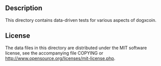 Description
------------

This directory contains data-driven tests for various aspects of dogxcoin.

License
--------

The data files in this directory are distributed under the MIT software
license, see the accompanying file COPYING or
http://www.opensource.org/licenses/mit-license.php.

